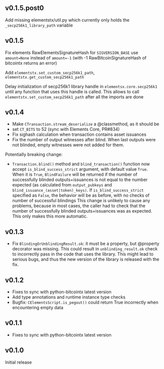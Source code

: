 ## v0.1.5.post0

Add missing elementstx/util.py which currently only holds the
`_secp256k1_library_path` variable

## v0.1.5

Fix elements RawElementsSignatureHash for `SIGVERSION_BASE` use `amount=None`
instead of `amount=-1` (with -1 RawBitcoinSignatureHash of bitcointx returns
an error)

Add `elementstx.set_custom_secp256k1_path`, `elementstx.get_custom_secp256k1_path`

Delay initialization of secp256k1 library handle in `elementsx.core.secp256k1`
until any function that uses this handle is called. This allows to call
`elementstx.set_custom_secp256k1_path` after all the imports are done

## v0.1.4

* Make `CTransaction.stream_deserialize` a @classmethod, as it should be
* set `CT_BITS` to 52 (sync with Elements Core, PR#834)
* Fix sighash calculation when transaction contains asset issuances
* Fix the number of output witnesses after blind. When last outputs
  were not blinded, empty witnesses were not added for them.

Potentially breaking change:

* `Transaction.blind()` method and `blind_transaction()` function now
  accept `is_blind_success_strict` argument, with default value `True`.
  When it is `True`, `BlindFailure` will be returned if the number of
  successfully blinded outputs+issuances is not equal to the number expected
  (as calculated from `output_pubkeys` and `blind_issuance_(asset|token)_keys)`.
  If `is_blind_success_strict` specified as `False`, the behavior will be as
  before, with no checks of number of successful blindings
  This change is unlikely to cause any problems, because in most cases, the
  caller had to check that the number of successfully blinded outputs+issuances
  was as expected. This only makes this more automatic.

## v0.1.3

* Fix `BlindingOrUnblindingResult.ok`: it must be a property, but @property
  decorator was missing. This could result in `unblinding_result.ok` check
  to incorrectly pass in the code that uses the library. This might lead
  to serious bugs, and thus the new version of the library is released with
  the fix.

## v0.1.2

* Fixes to sync with python-bitcointx latest version
* Add type annotations and runtime instance type checks
* Bugfix: `CElementsScript.is_pegout()` could return True incorrectly
  when encountering empty data

## v0.1.1

* Fixes to sync with python-bitcointx latest version

## v0.1.0

Initial release
